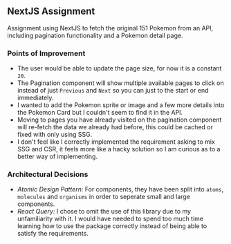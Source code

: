## NextJS Assignment

Assignment using NextJS to fetch the original 151 Pokemon from an API, including pagination functionality and a Pokemon detail page.

### Points of Improvement

- The user would be able to update the page size, for now it is a constant `20`.
- The Pagination component will show multiple available pages to click on instead of just `Previous` and `Next` so you can just to the start or end immediately.
- I wanted to add the Pokemon sprite or image and a few more details into the Pokemon Card but I couldn't seem to find it in the API.
- Moving to pages you have already visited on the pagination component will re-fetch the data we already had before, this could be cached or fixed with only using SSG.
- I don't feel like I correctly implemented the requirement asking to mix SSG and CSR, it feels more like a hacky solution so I am curious as to a better way of implementing.

### Architectural Decisions

- *Atomic Design Pattern:* For components, they have been split into `atoms`, `molecules` and `organisms` in order to seperate small and large components.
- *React Query:* I chose to omit the use of this library due to my unfamiliarity with it. I would have needed to spend too much time learning how to use the package correctly instead of being able to satisfy the requirements.
